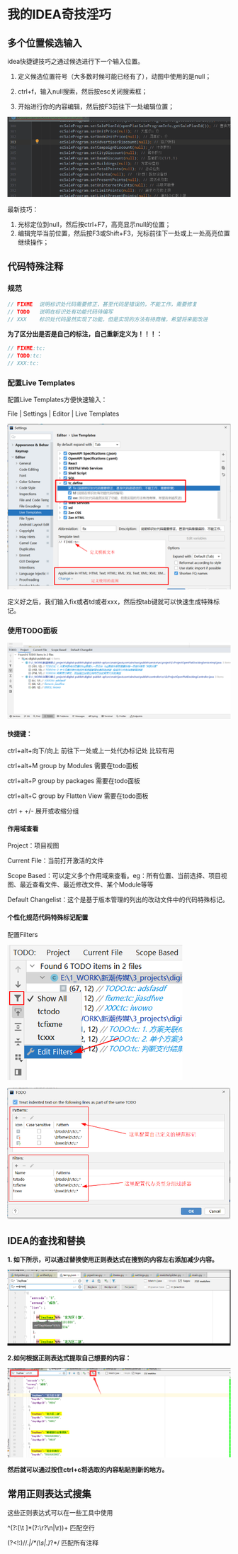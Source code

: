 # 我的IDEA奇技淫巧

## 多个位置候选输入

idea快捷键技巧之通过候选进行下一个输入位置。

1. 定义候选位置符号（大多数时候可能已经有了），动图中使用的是null；

2. ctrl+f，输入null搜索，然后按esc关闭搜索框；
3. 开始进行你的内容编辑，然后按F3前往下一处编辑位置；

![idea快捷键技巧之通过候选进行下一个输入位置](img/IDEASkill/skill-1.gif)

最新技巧：

1. 光标定位到null，然后按ctrl+F7，高亮显示null的位置；
2. 编辑完毕当前位置，然后按F3或Shift+F3，光标前往下一处或上一处高亮位置继续操作；

## 代码特殊注释

### 规范

```java
// FIXME  说明标识处代码需要修正，甚至代码是错误的，不能工作，需要修复
// TODO   说明在标识处有功能代码待编写
// XXX    标识处代码虽然实现了功能，但是实现的方法有待商榷，希望将来能改进
```

**为了区分出是否是自己的标注，自己重新定义为！！！：**

```java
// FIXME:tc:
// TODO:tc: 
// XXX:tc: 
```

### **配置Live Templates**

配置Live Templates方便快速输入：

File | Settings | Editor | Live Templates

![image-20210602100308732](img/IDEASkill/image-20210602100308732.png)

定义好之后，我们输入fix或者td或者xxx，然后按tab键就可以快速生成特殊标记。

### 使用TODO面板

![image-20210602102306346](img/IDEASkill/image-20210602102306346.png)

#### **快捷键：**

ctrl+alt+向下/向上  前往下一处或上一处代办标记处      比较有用

ctrl+alt+M  group by Modules    需要在todo面板

ctrl+alt+P   group by packages	需要在todo面板

ctrl+alt+C   group by Flatten View	需要在todo面板

ctrl + +/- 展开或收缩分组

#### **作用域查看**

Project：项目视图

Current File：当前打开激活的文件

Scope Based：可以定义多个作用域来查看。eg：所有位置、当前选择、项目视图、最近查看文件、最近修改文件、某个Module等等

Default Changelist：这个是基于版本管理的列出的改动文件中的代码特殊标记。

#### **个性化规范代码特殊标记配置**

配置Filters

![image-20210602102820227](img/IDEASkill/image-20210602102820227.png)

![image-20210602103101966](img/IDEASkill/image-20210602103101966.png)





## IDEA的查找和替换

**1. 如下所示，可以通过替换使用正则表达式在搜到的内容左右添加减少内容。**

![image-20241101200900369](img/IDEASkill/image-20241101200900369.png)

**2.如何根据正则表达式提取自己想要的内容：**

![image-20241101200942002](img/IDEASkill/image-20241101200942002.png)

**然后就可以通过按住ctrl+c将选取的内容粘贴到新的地方。**

## 常用正则表达式搜集

这些正则表达式可以在一些工具中使用

^(?:[\t ]*(?:\r?\n|\r))+    匹配空行

(?<!:)\/\/.*|\/\*(\s|.)*?\*\/   匹配所有注释